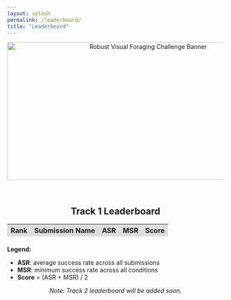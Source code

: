 ```yaml
---
layout: splash
permalink: /leaderboard/
title: "Leaderboard"
---
```

<center>
<img
  src="/assets/images/mouse-fighting_banner2.png"
  alt="Robust Visual Foraging Challenge Banner"
  width="640"
  height="320"
/>
</center>

<pre>

</pre>

<div style="max-width: 900px; margin: 0 auto;">

  <h2 style="text-align: center;">Track 1 Leaderboard</h2>

  <table id="leaderboard" style="width: 100%; margin: 0 auto; border-collapse: collapse;">
    <thead>
      <tr style="background: #ddd;">
        <th>Rank</th>
        <th>Submission Name</th>
        <th>ASR</th>
        <th>MSR</th>
        <th>Score</th>
      </tr>
    </thead>
    <tbody></tbody>
  </table>

  <div style="margin: 1.5em 0; text-align: left;">
    <strong>Legend:</strong>
    <ul>
      <li><strong>ASR</strong>: average success rate across all submissions</li>
      <li><strong>MSR</strong>: minimum success rate across all conditions</li>
      <li><strong>Score</strong> = (ASR + MSR) / 2</li>
    </ul>
    <p style="text-align: center; font-style: italic;">
      Note: Track 2 leaderboard will be added soon.
    </p>
  </div>

</div>

<script src="https://cdn.jsdelivr.net/npm/papaparse@5.4.1/papaparse.min.js"></script>
<script>
fetch('/assets/data/leaderboard.csv')
  .then(r => r.text())
  .then(csv => {
    const rows = Papa.parse(csv, { header: false }).data
      .filter(r => r.length>1 && r[0] !== 'submission' && r[r.length-1] !== 'score')
      .sort((a,b) => parseFloat(b[b.length-1]) - parseFloat(a[a.length-1]));
    const tbody = document.querySelector('#leaderboard tbody');
    tbody.innerHTML = '';
    rows.forEach((r,i) => {
      const [name, asrVal, msrVal] = r;
      const score = parseFloat(r[r.length-1]).toFixed(4);
      tbody.innerHTML += `
        <tr>
          <td>${i+1}</td>
          <td>${name}</td>
          <td>${parseFloat(asrVal).toFixed(4)}</td>
          <td>${parseFloat(msrVal).toFixed(4)}</td>
          <td><strong>${score}</strong></td>
        </tr>`;
    });
  });
</script>
